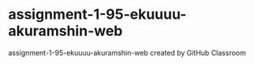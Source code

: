 # assignment-1-95-ekuuuu-akuramshin-web
assignment-1-95-ekuuuu-akuramshin-web created by GitHub Classroom
